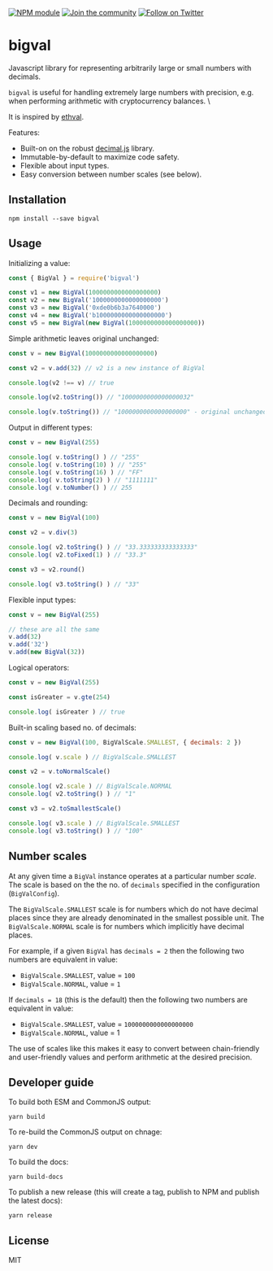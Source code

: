 [![NPM module](https://badge.fury.io/js/bigval.svg)](https://badge.fury.io/js/bigval)
[![Join the community](https://img.shields.io/badge/Chat%20on-Telegram-brightgreen.svg?color=0088cc)](https://t.me/erdDEV)
[![Follow on Twitter](https://img.shields.io/twitter/url/http/shields.io.svg?style=social&label=Follow&maxAge=2592000)](https://twitter.com/erd_dev)

# bigval

Javascript library for representing arbitrarily large or small numbers with decimals. 

`bigval` is useful for handling extremely large numbers with precision, e.g. when performing arithmetic with cryptocurrency balances. \\

It is inspired by [ethval](https://github.com/hiddentao/ethval).

Features:

* Built-on on the robust [decimal.js](https://mikemcl.github.io/decimal.js/) library.
* Immutable-by-default to maximize code safety.
* Flexible about input types.
* Easy conversion between number scales (see below).

## Installation

```
npm install --save bigval
```

## Usage

Initializing a value:

```js
const { BigVal } = require('bigval')

const v1 = new BigVal(1000000000000000000)
const v2 = new BigVal('1000000000000000000')
const v3 = new BigVal('0xde0b6b3a7640000')
const v4 = new BigVal('b1000000000000000000')
const v5 = new BigVal(new BigVal(1000000000000000000))
```

Simple arithmetic leaves original unchanged:

```js
const v = new BigVal(1000000000000000000)

const v2 = v.add(32) // v2 is a new instance of BigVal

console.log(v2 !== v) // true

console.log(v2.toString()) // "1000000000000000032"

console.log(v.toString()) // "1000000000000000000" - original unchanged
```

Output in different types:

```js
const v = new BigVal(255)

console.log( v.toString() ) // "255"
console.log( v.toString(10) ) // "255"
console.log( v.toString(16) ) // "FF"
console.log( v.toString(2) ) // "1111111"
console.log( v.toNumber() ) // 255
```

Decimals and rounding:

```js
const v = new BigVal(100)

const v2 = v.div(3)

console.log( v2.toString() ) // "33.333333333333333"
console.log( v2.toFixed(1) ) // "33.3"

const v3 = v2.round()

console.log( v3.toString() ) // "33"
```


Flexible input types:

```js
const v = new BigVal(255)

// these are all the same
v.add(32)
v.add('32')
v.add(new BigVal(32))
```

Logical operators:

```js
const v = new BigVal(255)

const isGreater = v.gte(254)

console.log( isGreater ) // true
```

Built-in scaling based no. of decimals:

```js
const v = new BigVal(100, BigValScale.SMALLEST, { decimals: 2 })

console.log( v.scale ) // BigValScale.SMALLEST

const v2 = v.toNormalScale()

console.log( v2.scale ) // BigValScale.NORMAL
console.log( v2.toString() ) // "1"

const v3 = v2.toSmallestScale()

console.log( v3.scale ) // BigValScale.SMALLEST
console.log( v3.toString() ) // "100"
```

## Number scales

 At any given time a `BigVal` instance operates at a particular number _scale_. The scale is based on the the no. of `decimals` specified in the configuration (`BigValConfig`).
 
 The `BigValScale.SMALLEST` scale is for numbers which do not have decimal places since they are already denominated in the smallest possible unit. The `BigValScale.NORMAL` scale is for numbers which implicitly have decimal places.
 
 For example, if a given `BigVal` has `decimals = 2` then the following two numbers are equivalent in value:
 
 * `BigValScale.SMALLEST`, value = `100`
 * `BigValScale.NORMAL`, value = `1`

If `decimals = 18` (this is the default) then the following two numbers are equivalent in value:

* `BigValScale.SMALLEST`, value = `1000000000000000000`
* `BigValScale.NORMAL`, value = 1
 
The use of scales like this makes it easy to convert between chain-friendly and user-friendly values and perform arithmetic at the desired precision.


## Developer guide

To build both ESM and CommonJS output:

```shell
yarn build
```

To re-build the CommonJS output on chnage:

```shell
yarn dev
```

To build the docs:

```shell
yarn build-docs
```

To publish a new release (this will create a tag, publish to NPM and publish the latest docs):

```shell
yarn release
```

## License

MIT